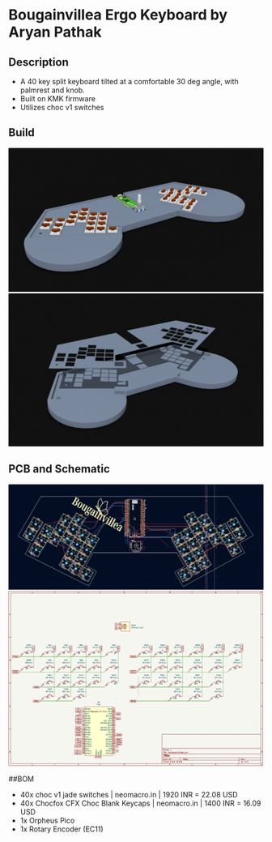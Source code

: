 # Bougainvillea Ergo Keyboard by Aryan Pathak

## Description
- A 40 key split keyboard tilted at a comfortable 30 deg angle, with palmrest and knob.
- Built on KMK firmware
- Utilizes choc v1 switches

## Build
![Bougainvillea Keyboard Full Build](assets/IMG_0324.jpg)
![Bougainvillea Keyboard Case](assets/IMG_0325.jpg)

## PCB and Schematic
![Bougainvillea Keyboard PCB](assets/PCB.png)
![Bougainvillea Keyboard Schematic](assets/Schematic.png)

##BOM
- 40x choc v1 jade switches | neomacro.in | 1920 INR = 22.08 USD
- 40x Chocfox CFX Choc Blank Keycaps | neomacro.in | 1400 INR = 16.09 USD
- 1x Orpheus Pico
- 1x Rotary Encoder (EC11)
